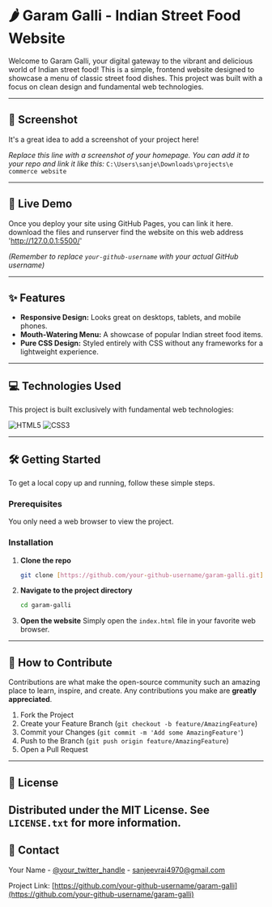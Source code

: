 # 🌶️ Garam Galli - Indian Street Food Website

Welcome to Garam Galli, your digital gateway to the vibrant and delicious world of Indian street food! This is a simple, frontend website designed to showcase a menu of classic street food dishes. This project was built with a focus on clean design and fundamental web technologies.

---

## 📸 Screenshot

It's a great idea to add a screenshot of your project here!

*Replace this line with a screenshot of your homepage. You can add it to your repo and link it like this:*
`C:\Users\sanje\Downloads\projects\e commerce website`

---

## 🚀 Live Demo

Once you deploy your site using GitHub Pages, you can link it here.
download the files and runserver 
find the website on this web address 'http://127.0.0.1:5500/'

*(Remember to replace `your-github-username` with your actual GitHub username)*

---

## ✨ Features

* **Responsive Design:** Looks great on desktops, tablets, and mobile phones.
* **Mouth-Watering Menu:** A showcase of popular Indian street food items.
* **Pure CSS Design:** Styled entirely with CSS without any frameworks for a lightweight experience.

---

## 💻 Technologies Used

This project is built exclusively with fundamental web technologies:

![HTML5](https://img.shields.io/badge/html5-%23E34F26.svg?style=for-the-badge&logo=html5&logoColor=white)
![CSS3](https://img.shields.io/badge/css3-%231572B6.svg?style=for-the-badge&logo=css3&logoColor=white)

---

## 🛠️ Getting Started

To get a local copy up and running, follow these simple steps.

### Prerequisites

You only need a web browser to view the project.

### Installation

1.  **Clone the repo**
    ```sh
    git clone [https://github.com/your-github-username/garam-galli.git](https://github.com/your-github-username/garam-galli.git)
    ```
2.  **Navigate to the project directory**
    ```sh
    cd garam-galli
    ```
3.  **Open the website**
    Simply open the `index.html` file in your favorite web browser.

---

## 🤝 How to Contribute

Contributions are what make the open-source community such an amazing place to learn, inspire, and create. Any contributions you make are **greatly appreciated**.

1.  Fork the Project
2.  Create your Feature Branch (`git checkout -b feature/AmazingFeature`)
3.  Commit your Changes (`git commit -m 'Add some AmazingFeature'`)
4.  Push to the Branch (`git push origin feature/AmazingFeature`)
5.  Open a Pull Request

---

## 📄 License

Distributed under the MIT License. See `LICENSE.txt` for more information.
---

## 📧 Contact

Your Name - [@your_twitter_handle](https://x.com/SanjeevRai69356) - sanjeevrai4970@gmail.com

Project Link: [https://github.com/your-github-username/garam-galli](https://github.com/your-github-username/garam-galli)
